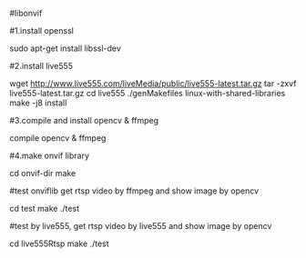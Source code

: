 #libonvif

#1.install openssl

sudo apt-get install libssl-dev

#2.install live555

wget http://www.live555.com/liveMedia/public/live555-latest.tar.gz
tar -zxvf live555-latest.tar.gz
cd live555
./genMakefiles  linux-with-shared-libraries
make -j8 install

#3.compile and install opencv & ffmpeg

compile opencv & ffmpeg

#4.make onvif library

cd onvif-dir
make

#test onviflib get rtsp video by ffmpeg  and show image by opencv

cd test
make
./test

#test by live555, get rtsp video by live555 and show image by opencv

cd live555Rtsp
make
./test

